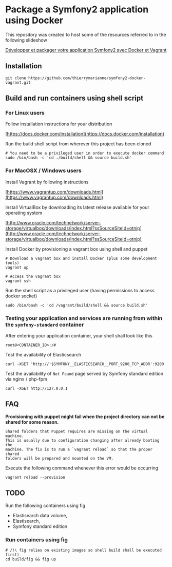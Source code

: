 # Package a Symfony2 application using Docker

This repository was created to host some of the resources referred to in the following slideshow

[Développer et packager votre application Symfony2 avec Docker et Vagrant](https://speakerdeck.com/thierrymarianne/developper-et-packager-une-application-symfony2-avec-docker)

## Installation

    git clone https://github.com/thierrymarianne/symfony2-docker-vagrant.git

## Build and run containers using shell script

### For Linux users

Follow installation instructions for your distribution

[https://docs.docker.com/installation](https://docs.docker.com/installation)

Run the build shell script from wherever this project has been cloned

    # You need to be a privileged user in order to execute docker command
    sudo /bin/bash -c 'cd ./build/shell && source build.sh'

### For MacOSX / Windows users

Install Vagrant by following instructions

[https://www.vagrantup.com/downloads.html](https://www.vagrantup.com/downloads.html)

Install VirtualBox by downloading its latest release available for your operating system

[http://www.oracle.com/technetwork/server-storage/virtualbox/downloads/index.html?ssSourceSiteId=otnjp](http://www.oracle.com/technetwork/server-storage/virtualbox/downloads/index.html?ssSourceSiteId=otnjp)

Install Docker by provisioning a vagrant box using shell and puppet

    # Download a vagrant box and install Docker (plus some development tools)
    vagrant up

    # Access the vagrant box
    vagrant ssh

Run the shell script as a privileged user (having permissions to access docker socket)

    sudo /bin/bash -c 'cd /vagrant/build/shell && source build.sh'

### Testing your application and services are running from within the `symfony-standard` container

After entering your application container, your shell shall look like this

    root@<CONTAINER_ID>:/#

Test the availability of Elasticsearch

    curl -XGET 'http://'$SYMFONY__ELASTICSEARCH__PORT_9200_TCP_ADDR':9200

Test the availability of `Not Found` page served by Symfony standard edition via nginx / php-fpm

    curl -XGET http://127.0.0.1

## FAQ

**Provisioning with puppet might fail when the project directory can not be shared for some reason.**

    Shared folders that Puppet requires are missing on the virtual machine.
    This is usually due to configuration changing after already booting the
    machine. The fix is to run a `vagrant reload` so that the proper shared
    folders will be prepared and mounted on the VM.

Execute the following command whenever this error would be occurring

    vagrant reload --provision

## TODO

Run the following containers using fig
 * Elastisearch data volume,
 * Elastisearch,
 * Symfony standard edition

### Run containers using fig

    # /!\ fig relies on existing images so shell build shall be executed first)
    cd build/fig && fig up
